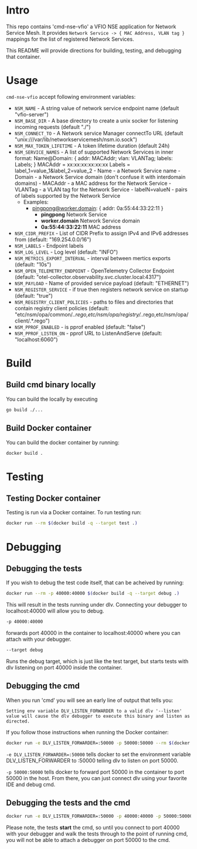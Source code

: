 # Intro

This repo contains 'cmd-nse-vfio' a VFIO NSE application for Network Service Mesh. It provides `Network Service -> {
MAC Address, VLAN tag }` mappings for the list of registered Network Services.

This README will provide directions for building, testing, and debugging that container.

# Usage

`cmd-nse-vfio` accept following environment variables:

* `NSM_NAME` - A string value of network service endpoint name (default "vfio-server")
* `NSM_BASE_DIR` - A base directory to create a unix socker for listening incoming requests (default "./")
* `NSM_CONNECT_TO` - A Network service Manager connectTo URL (default "unix:///var/lib/networkservicemesh/nsm.io.sock")
* `NSM_MAX_TOKEN_LIFETIME` - A token lifetime duration (default 24h)
* `NSM_SERVICE_NAMES` - A list of supported Network Services in inner format:
    Name@Domain: { addr: MACAddr; vlan: VLANTag; labels: Labels; }
    MACAddr = xx:xx:xx:xx:xx:xx
    Labels = label_1=value_1&label_2=value_2
        - Name - a Network Service name
        - Domain - a Network Service domain (don't confuse it with interdomain domains)
        - MACAddr - a MAC address for the Network Service
        - VLANTag - a VLAN tag for the Network Service
        - labelN=valueN - pairs of labels supported by the Network Service
    - Examples:
        - pingpong@worker.domain: { addr: 0a:55:44:33:22:11 }
            - **pingpong** Network Service
            - **worker.domain** Network Service domain
            - **0a:55:44:33:22:11** MAC address
* `NSM_CIDR_PREFIX`              - List of CIDR Prefix to assign IPv4 and IPv6 addresses from (default: "169.254.0.0/16")
* `NSM_LABELS`                   - Endpoint labels
* `NSM_LOG_LEVEL`                - Log level (default: "INFO")
* `NSM_METRICS_EXPORT_INTERVAL`  - interval between mertics exports (default: "10s")
* `NSM_OPEN_TELEMETRY_ENDPOINT`  - OpenTelemetry Collector Endpoint (default: "otel-collector.observability.svc.cluster.local:4317")
* `NSM_PAYLOAD`                  - Name of provided service payload (default: "ETHERNET")
* `NSM_REGISTER_SERVICE`         - if true then registers network service on startup (default: "true")
* `NSM_REGISTRY_CLIENT_POLICIES` - paths to files and directories that contain registry client policies (default: "etc/nsm/opa/common/.*.rego,etc/nsm/opa/registry/.*.rego,etc/nsm/opa/client/.*.rego")
* `NSM_PPROF_ENABLED`            - is pprof enabled (default: "false")
* `NSM_PPROF_LISTEN_ON`          - pprof URL to ListenAndServe (default: "localhost:6060")


# Build

## Build cmd binary locally

You can build the locally by executing

```bash
go build ./...
```

## Build Docker container

You can build the docker container by running:

```bash
docker build .
```

# Testing

## Testing Docker container

Testing is run via a Docker container.  To run testing run:

```bash
docker run --rm $(docker build -q --target test .)
```

# Debugging

## Debugging the tests
If you wish to debug the test code itself, that can be acheived by running:

```bash
docker run --rm -p 40000:40000 $(docker build -q --target debug .)
```

This will result in the tests running under dlv.  Connecting your debugger to localhost:40000 will allow you to debug.

```bash
-p 40000:40000
```
forwards port 40000 in the container to localhost:40000 where you can attach with your debugger.

```bash
--target debug
```

Runs the debug target, which is just like the test target, but starts tests with dlv listening on port 40000 inside the container.

## Debugging the cmd

When you run 'cmd' you will see an early line of output that tells you:

```Setting env variable DLV_LISTEN_FORWARDER to a valid dlv '--listen' value will cause the dlv debugger to execute this binary and listen as directed.```

If you follow those instructions when running the Docker container:
```bash
docker run -e DLV_LISTEN_FORWARDER=:50000 -p 50000:50000 --rm $(docker build -q --target test .)
```

```-e DLV_LISTEN_FORWARDER=:50000``` tells docker to set the environment variable DLV_LISTEN_FORWARDER to :50000 telling
dlv to listen on port 50000.

```-p 50000:50000``` tells docker to forward port 50000 in the container to port 50000 in the host.  From there, you can
just connect dlv using your favorite IDE and debug cmd.

## Debugging the tests and the cmd

```bash
docker run -e DLV_LISTEN_FORWARDER=:50000 -p 40000:40000 -p 50000:50000 --rm $(docker build -q --target debug .)
```

Please note, the tests **start** the cmd, so until you connect to port 40000 with your debugger and walk the tests
through to the point of running cmd, you will not be able to attach a debugger on port 50000 to the cmd.

